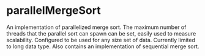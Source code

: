 # parallelMergeSort

An implementation of parallelized merge sort. The maximum number of threads that the parallel sort can spawn can be set, easily used to measure scalability. Configured to be used for any size set of data. Currently limited to long data type. Also contains an implementation of sequential merge sort.
